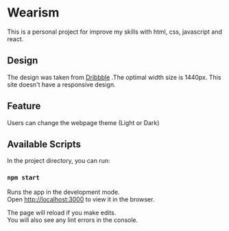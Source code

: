 # Wearism
This is a personal project for improve my skills with html, css, javascript and react.

## Design
The design was taken from [Dribbble](
 https://dribbble.com/shots/6714974-Shop-Women-s-Clothing-Web-Page?utm_source=Clipboard_Shot&utm_campaign=cuberto&utm_content=Shop%20Women's%20Clothing%20Web%20Page&utm_medium=Social_Share)
.The optimal width size is 1440px. This site doesn't have a responsive design.


## Feature
Users can change the webpage theme (Light or Dark)

## Available Scripts

In the project directory, you can run:

### `npm start`

Runs the app in the development mode.<br />
Open [http://localhost:3000](http://localhost:3000) to view it in the browser.

The page will reload if you make edits.<br />
You will also see any lint errors in the console.



